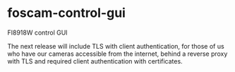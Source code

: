 # foscam-control-gui
FI8918W control GUI

The next release will include TLS with client authentication, for those of us who have our cameras accessible from the internet, behind a reverse proxy with TLS and required client authentication with certificates.
